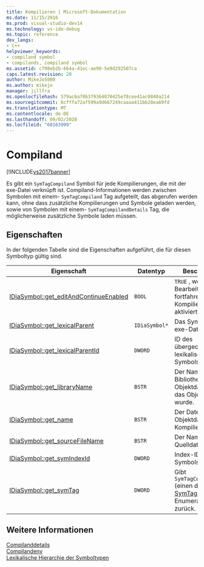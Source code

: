 ```yaml
---
title: Kompilieren | Microsoft-Dokumentation
ms.date: 11/15/2016
ms.prod: visual-studio-dev14
ms.technology: vs-ide-debug
ms.topic: reference
dev_langs:
- C++
helpviewer_keywords:
- compiland symbol
- compilands, compiland symbol
ms.assetid: c798eb2b-664a-41ec-ae90-5e9d292507ca
caps.latest.revision: 20
author: MikeJo5000
ms.author: mikejo
manager: jillfra
ms.openlocfilehash: 579ac6a70b379364870425e78cee41ac0840a214
ms.sourcegitcommit: 6cfffa72af599a9d667249caaaa411bb28ea69fd
ms.translationtype: MT
ms.contentlocale: de-DE
ms.lasthandoff: 09/02/2020
ms.locfileid: "68163999"
---
```

# <a name="compiland"></a>Compiland
[!INCLUDE[vs2017banner](../../includes/vs2017banner.md)]

Es gibt ein `SymTagCompiland` Symbol für jede Kompilierungen, die mit der exe-Datei verknüpft ist. Compiland-Informationen werden zwischen Symbolen mit einem- `SymTagCompiland` Tag aufgeteilt, das abgerufen werden kann, ohne dass zusätzliche Kompilierungen und Symbole geladen werden, sowie von Symbolen mit einem- `SymTagCompilandDetails` Tag, die möglicherweise zusätzliche Symbole laden müssen.  
  
## <a name="properties"></a>Eigenschaften  
 In der folgenden Tabelle sind die Eigenschaften aufgeführt, die für diesen Symboltyp gültig sind.  
  
|Eigenschaft|Datentyp|Beschreibung|  
|--------------|---------------|-----------------|  
|[IDiaSymbol::get_editAndContinueEnabled](../../debugger/debug-interface-access/idiasymbol-get-editandcontinueenabled.md)|`BOOL`|`TRUE` , wenn Bearbeiten und fortfahren bei der Kompilierung aktiviert wurde.|  
|[IDiaSymbol::get_lexicalParent](../../debugger/debug-interface-access/idiasymbol-get-lexicalparent.md)|`IDiaSymbol*`|Das Symbol für die exe-Datei.|  
|[IDiaSymbol::get_lexicalParentId](../../debugger/debug-interface-access/idiasymbol-get-lexicalparentid.md)|`DWORD`|ID des übergeordneten lexikalischen Symbols.|  
|[IDiaSymbol::get_libraryName](../../debugger/debug-interface-access/idiasymbol-get-libraryname.md)|`BSTR`|Der Name der Bibliothek oder Objektdatei, aus der das Objekt geladen wurde.|  
|[IDiaSymbol::get_name](../../debugger/debug-interface-access/idiasymbol-get-name.md)|`BSTR`|Der Dateiname der Objektdatei der Kompilierungen.|  
|[IDiaSymbol::get_sourceFileName](../../debugger/debug-interface-access/idiasymbol-get-sourcefilename.md)|`BSTR`|Der Name der Quelldatei.|  
|[IDiaSymbol::get_symIndexId](../../debugger/debug-interface-access/idiasymbol-get-symindexid.md)|`DWORD`|Index-ID des Symbols.|  
|[IDiaSymbol::get_symTag](../../debugger/debug-interface-access/idiasymbol-get-symtag.md)|`DWORD`|Gibt `SymTagCompiland` (einen der [SymTagEnum](../../debugger/debug-interface-access/symtagenum.md) -Enumerationswerte) zurück.|  
  
## <a name="see-also"></a>Weitere Informationen  
 [Compilanddetails](../../debugger/debug-interface-access/compilanddetails.md)   
 [Compilandenv](../../debugger/debug-interface-access/compilandenv.md)   
 [Lexikalische Hierarchie der Symboltypen](../../debugger/debug-interface-access/lexical-hierarchy-of-symbol-types.md)

